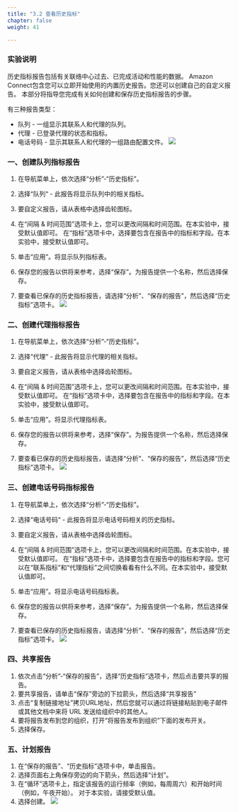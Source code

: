 ```yaml
---
title: "3.2 查看历史指标"
chapter: false
weight: 41

---
```


### 实验说明

历史指标报告包括有关联络中心过去、已完成活动和性能的数据。 Amazon Connect包含您可以立即开始使用的内置历史报告。您还可以创建自己的自定义报告。 本部分将指导您完成有关如何创建和保存历史指标报告的步骤。 

有三种报告类型：
- 队列 - 一组显示其联系人和代理的队列。
- 代理 - 已登录代理的状态和指标。
- 电话号码 - 显示其联系人和代理的一组路由配置文件。
![](/images/1.3.Metrics/HistoricalMetricTypes.png)

### 一、创建队列指标报告
1. 在导航菜单上，依次选择“分析”-“历史指标”。

2. 选择“队列“ - 此报告将显示队列中的相关指标。

3. 要自定义报告，请从表格中选择齿轮图标。

4. 在“间隔 & 时间范围”选项卡上，您可以更改间隔和时间范围。在本实验中，接受默认值即可。
在“指标”选项卡中，选择要包含在报告中的指标和字段。在本实验中，接受默认值即可。

5. 单击“应用”。将显示队列指标表。

6. 保存您的报告以供将来参考，选择“保存”。为报告提供一个名称，然后选择保存。

7. 要查看已保存的历史指标报告，请选择“分析”、“保存的报告”，然后选择“历史指标”选项卡。
![](/images/1.3.Metrics/Metrics-Historical-Queues.gif)

### 二、创建代理指标报告
1. 在导航菜单上，依次选择“分析”-“历史指标”。

2. 选择“代理“ - 此报告将显示代理的相关指标。

3. 要自定义报告，请从表格中选择齿轮图标。

4. 在“间隔 & 时间范围”选项卡上，您可以更改间隔和时间范围。在本实验中，接受默认值即可。
在“指标”选项卡中，选择要包含在报告中的指标和字段。在本实验中，接受默认值即可。

5. 单击“应用”。将显示代理指标表。

6. 保存您的报告以供将来参考，选择“保存”。为报告提供一个名称，然后选择保存。

7. 要查看已保存的历史指标报告，请选择“分析”、“保存的报告”，然后选择“历史指标”选项卡。
![](/images/1.3.Metrics/Metrics-Historical-Agents.gif)


### 三、创建电话号码指标报告
1. 在导航菜单上，依次选择“分析”-“历史指标”。

2. 选择“电话号码“ - 此报告将显示电话号码相关的历史指标。

3. 要自定义报告，请从表格中选择齿轮图标。

4. 在“间隔 & 时间范围”选项卡上，您可以更改间隔和时间范围。在本实验中，接受默认值即可。
在“指标”选项卡中，选择要包含在报告中的指标和字段。您可以在“联系指标”和“代理指标”之间切换看看有什么不同。在本实验中，接受默认值即可。

5. 单击“应用”。将显示电话号码指标表。

6. 保存您的报告以供将来参考，选择“保存”。为报告提供一个名称，然后选择保存。

7. 要查看已保存的历史指标报告，请选择“分析”、“保存的报告”，然后选择“历史指标”选项卡。
![](/images/1.3.Metrics/Metrics-Historical-PhoneNumbers.gif)

### 四、共享报告
1. 依次点击“分析”-“保存的报告”，选择“历史指标”选项卡，然后点击要共享的报告。
2. 要共享报告，请单击“保存”旁边的下拉箭头，然后选择“共享报告”
3. 点击“复制链接地址”拷贝URL地址，然后您就可以通过将链接粘贴到电子邮件或其他文档中来将 URL 发送给组织中的其他人。
3. 要将报告发布到您的组织，打开“将报告发布到组织”下面的发布开关。
4. 选择保存。


### 五、计划报告
1. 在“保存的报告”、“历史指标”选项卡中，单击报告。
2. 选择页面右上角保存旁边的向下箭头，然后选择“计划”。
3. 在“循环”选项卡上，指定该报告的运行频率（例如，每周周六）和开始时间（例如，午夜开始）。 对于本实验，请接受默认值。
4. 选择创建。
![](/images/1.3.Metrics/Metrics-Historical-Schedule.gif)